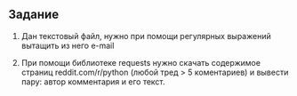 <h2>Задание</h2>

1) Дан текстовый файл, нужно при помощи регулярных выражений вытащить из него e-mail

2) При помощи библиотеке requests нужно скачать содержимое страниц reddit.com/r/python 
(любой тред > 5 коментариев) и вывести пару: автор комментария и его текст.